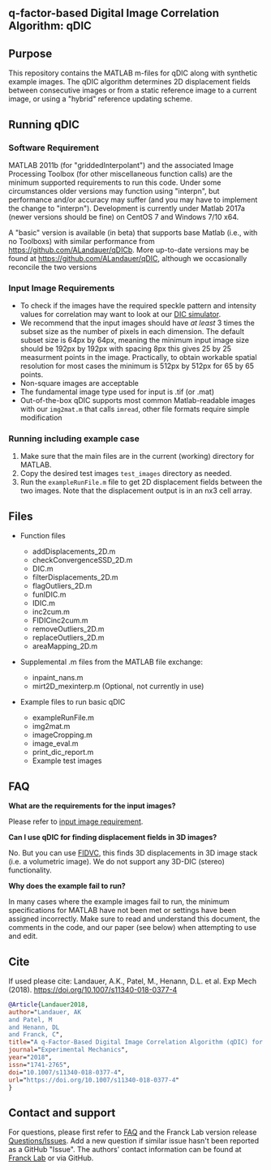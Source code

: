 ## q-factor-based Digital Image Correlation Algorithm: qDIC

## Purpose
This repository contains the MATLAB m-files for qDIC along with synthetic example images. The qDIC algorithm determines 2D displacement fields between consecutive images or from a static reference image to a current image, or using a "hybrid" reference updating scheme.

## Running qDIC

### Software Requirement
MATLAB 2011b (for "griddedInterpolant") and the associated Image Processing Toolbox (for other miscellaneous function calls) are the minimum supported requirements to run this code.  Under some circumstances older versions may function using "interpn", but performance and/or accuracy may suffer (and you may have to implement the change to "interpn").  Development is currently under Matlab 2017a (newer versions should be fine) on CentOS 7 and Windows 7/10 x64.

A "basic" version is available (in beta) that supports base Matlab (i.e., with no Toolboxs) with similar performance from https://github.com/ALandauer/qDICb.  More up-to-date versions may be found at https://github.com/ALandauer/qDIC, although we occasionally reconcile the two versions 

### Input Image Requirements
* To check if the images have the required speckle pattern and intensity values for correlation may want to look at our [DIC simulator](https://github.com/FranckLab/DIC-Simulator).
* We recommend that the input images should have *at least* 3 times the subset size as the number of pixels in each dimension. The default subset size is 64px by 64px, meaning the minimum input image size should be 192px by 192px with spacing 8px this gives 25 by 25 measurment points in the image. Practically, to obtain workable spatial resolution for most cases the minimum is 512px by 512px for 65 by 65 points.
* Non-square images are acceptable
* The fundamental image type used for input is .tif (or .mat)
* Out-of-the-box qDIC supports most common Matlab-readable images with our `img2mat.m` that calls `imread`, other file formats require simple modification

### Running including example case
1. Make sure that the main files are in the current (working) directory for MATLAB.
2. Copy the desired test images `test_images` directory as needed.
3. Run the `exampleRunFile.m` file to get 2D displacement fields between the two images. Note that the displacement output is in an nx3 cell array.

## Files
* Function files
   - addDisplacements_2D.m
   - checkConvergenceSSD_2D.m
   - DIC.m
   - filterDisplacements_2D.m
   - flagOutliers_2D.m
   - funIDIC.m
   - IDIC.m
   - inc2cum.m
   - FIDICinc2cum.m
   - removeOutliers_2D.m
   - replaceOutliers_2D.m
   - areaMapping_2D.m

* Supplemental .m files from the MATLAB file exchange:
   - inpaint_nans.m
   - mirt2D_mexinterp.m  (Optional, not currently in use)

* Example files to run basic qDIC
   - exampleRunFile.m
   - img2mat.m
   - imageCropping.m
   - image_eval.m
   - print_dic_report.m
   - Example test images

## FAQ

**What are the requirements for the input images?**

Please refer to [input image requirement](https://github.com/FranckLab/FIDIC#input-image-requirements).

**Can I use qDIC for finding displacement fields in 3D images?**

No. But you can use [FIDVC](https://github.com/FranckLab/FIDVC), this finds 3D displacements in 3D image stack (i.e. a volumetric image). We do not support any 3D-DIC (stereo) functionality.

**Why does the example fail to run?**

In many cases where the example images fail to run, the minimum specifications for MATLAB have not been met or settings have been assigned incorrectly. Make sure to read and understand this document, the comments in the code, and our paper (see below) when attempting to use and edit.

## Cite
If used please cite:
Landauer, A.K., Patel, M., Henann, D.L. et al. Exp Mech (2018). https://doi.org/10.1007/s11340-018-0377-4

```bibtex
@Article{Landauer2018,
author="Landauer, AK
and Patel, M
and Henann, DL
and Franck, C",
title="A q-Factor-Based Digital Image Correlation Algorithm (qDIC) for Resolving Finite Deformations with Degenerate Speckle Patterns",
journal="Experimental Mechanics",
year="2018",
issn="1741-2765",
doi="10.1007/s11340-018-0377-4",
url="https://doi.org/10.1007/s11340-018-0377-4"
}
```

## Contact and support
For questions, please first refer to [FAQ](https://github.com/alandauer/FIDIC#faq) and the Franck Lab version release [Questions/Issues](https://github.com/FranckLab/FIDIC/issues). Add a new question if similar issue hasn't been reported as a GitHub "Issue". The authors' contact information can be found at [Franck Lab](francklabbackup.me.wisc.edu) or via GitHub.
